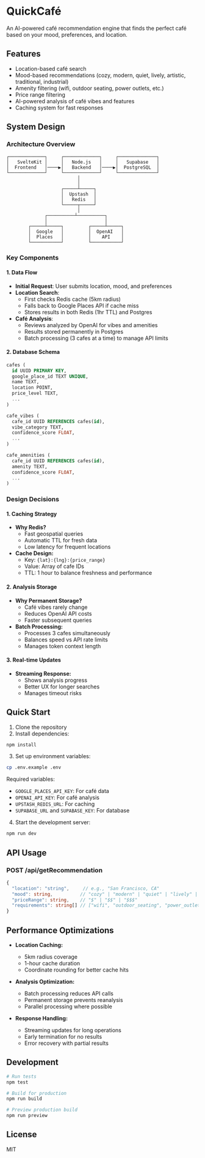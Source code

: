 # QuickCafé

An AI-powered café recommendation engine that finds the perfect café based on your mood, preferences, and location.

## Features

- Location-based café search
- Mood-based recommendations (cozy, modern, quiet, lively, artistic, traditional, industrial)
- Amenity filtering (wifi, outdoor seating, power outlets, etc.)
- Price range filtering
- AI-powered analysis of café vibes and features
- Caching system for fast responses

## System Design

### Architecture Overview
```
┌─────────────┐     ┌─────────────┐     ┌──────────────┐
│   SvelteKit │     │   Node.js   │     │   Supabase   │
│  Frontend   │────▶│   Backend   │────▶│  PostgreSQL  │
└─────────────┘     └─────────────┘     └──────────────┘
                          │
                          │
                    ┌─────┴─────┐
                    │  Upstash  │
                    │   Redis   │
                    └─────┬─────┘
                          │
              ┌──────────┴──────────┐
              │                     │
        ┌─────┴─────┐         ┌─────┴─────┐
        │  Google   │         │  OpenAI   │
        │  Places   │         │    API    │
        └───────────┘         └───────────┘
```

### Key Components

#### 1. Data Flow
- **Initial Request**: User submits location, mood, and preferences
- **Location Search**: 
  - First checks Redis cache (5km radius)
  - Falls back to Google Places API if cache miss
  - Stores results in both Redis (1hr TTL) and Postgres
- **Café Analysis**:
  - Reviews analyzed by OpenAI for vibes and amenities
  - Results stored permanently in Postgres
  - Batch processing (3 cafes at a time) to manage API limits

#### 2. Database Schema
```sql
cafes (
  id UUID PRIMARY KEY,
  google_place_id TEXT UNIQUE,
  name TEXT,
  location POINT,
  price_level TEXT,
  ...
)

cafe_vibes (
  cafe_id UUID REFERENCES cafes(id),
  vibe_category TEXT,
  confidence_score FLOAT,
  ...
)

cafe_amenities (
  cafe_id UUID REFERENCES cafes(id),
  amenity TEXT,
  confidence_score FLOAT,
  ...
)
```

### Design Decisions

#### 1. Caching Strategy
- **Why Redis?** 
  - Fast geospatial queries
  - Automatic TTL for fresh data
  - Low latency for frequent locations
- **Cache Design:**
  - Key: `{lat}:{lng}:{price_range}`
  - Value: Array of cafe IDs
  - TTL: 1 hour to balance freshness and performance

#### 2. Analysis Storage
- **Why Permanent Storage?**
  - Café vibes rarely change
  - Reduces OpenAI API costs
  - Faster subsequent queries
- **Batch Processing:**
  - Processes 3 cafes simultaneously
  - Balances speed vs API rate limits
  - Manages token context length

#### 3. Real-time Updates
- **Streaming Response:**
  - Shows analysis progress
  - Better UX for longer searches
  - Manages timeout risks

## Quick Start

1. Clone the repository
2. Install dependencies:
```bash
npm install
```
3. Set up environment variables:
```bash
cp .env.example .env
```
Required variables:
- `GOOGLE_PLACES_API_KEY`: For café data
- `OPENAI_API_KEY`: For café analysis
- `UPSTASH_REDIS_URL`: For caching
- `SUPABASE_URL` and `SUPABASE_KEY`: For database

4. Start the development server:
```bash
npm run dev
```

## API Usage

### POST /api/getRecommendation
```typescript
{
  "location": "string",     // e.g., "San Francisco, CA"
  "mood": string,          // "cozy" | "modern" | "quiet" | "lively" | "artistic" | "traditional" | "industrial"
  "priceRange": string,    // "$" | "$$" | "$$$"
  "requirements": string[] // ["wifi", "outdoor_seating", "power_outlets", "pet_friendly", "parking", "workspace_friendly", "food_menu"]
}
```

## Performance Optimizations

- **Location Caching:**
  - 5km radius coverage
  - 1-hour cache duration
  - Coordinate rounding for better cache hits

- **Analysis Optimization:**
  - Batch processing reduces API calls
  - Permanent storage prevents reanalysis
  - Parallel processing where possible

- **Response Handling:**
  - Streaming updates for long operations
  - Early termination for no results
  - Error recovery with partial results

## Development

```bash
# Run tests
npm test

# Build for production
npm run build

# Preview production build
npm run preview
```

## License

MIT
